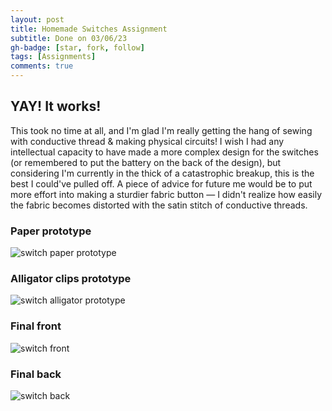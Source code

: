 ```yaml
---
layout: post
title: Homemade Switches Assignment
subtitle: Done on 03/06/23
gh-badge: [star, fork, follow]
tags: [Assignments]
comments: true
---
```


## YAY! It works!

This took no time at all, and I'm glad I'm really getting the hang of sewing with conductive thread & making physical circuits! I wish I had any intellectual capacity to have made a more complex design for the switches (or remembered to put the battery on the back of the design), but considering I'm currently in the thick of a catastrophic breakup, this is the best I could've pulled off. A piece of advice for future me would be to put more effort into making a sturdier fabric button — I didn't realize how easily the fabric becomes distorted with the satin stitch of conductive threads. 

### Paper prototype
![switch paper prototype](https://weiweilu081.github.io/assets/img/switch-paper.jpeg)

### Alligator clips prototype
![switch alligator prototype](https://weiweilu081.github.io/assets/img/switch-alligator.jpeg)

### Final front
![switch front](https://weiweilu081.github.io/assets/img/switch-front.jpeg)

### Final back
![switch back](https://weiweilu081.github.io/assets/img/switch-back.jpeg)

